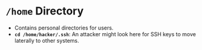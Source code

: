 # `/home` Directory

- Contains personal directories for users.
- **`cd /home/hacker/.ssh`**: An attacker might look here for SSH keys to move laterally to other systems.
